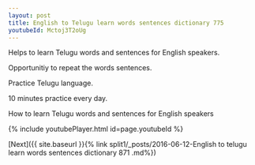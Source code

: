 ```yaml
---
layout: post
title: English to Telugu learn words sentences dictionary 775 
youtubeId: Mctoj3T2oUg
---
```

 
 
Helps to learn Telugu words and sentences for English speakers.

Opportunitiy to repeat the words sentences. 

Practice Telugu language. 
 
10 minutes practice every day. 
 
How to learn Telugu words and sentences for English speakers 
 
{% include youtubePlayer.html id=page.youtubeId %}
 
 
[Next]({{ site.baseurl }}{% link  split1/_posts/2016-06-12-English to telugu learn words sentences dictionary 871 .md%})
 

